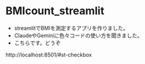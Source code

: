 # BMIcount_streamlit

- streamlitでBMIを測定するアプリを作りました。
- ClaudeやGeminiに色々コードの使い方を聞きました。
- こちらです。どうぞ

http://localhost:8501/#st-checkbox
